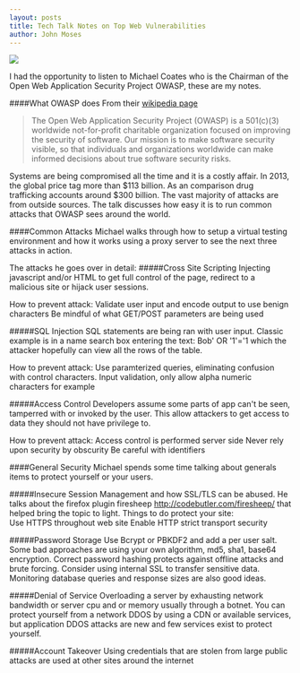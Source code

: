 ```yaml
---
layout: posts
title: Tech Talk Notes on Top Web Vulnerabilities
author: John Moses
---
```


<a href="https://www.youtube.com/watch?v=sY7pUJU8a7U" target="_blank"><img src="{{ site.url }}/images/2014-03-31-web-vulnerabilities.png" border="0"/></a>

I had the opportunity to listen to Michael Coates who is the Chairman of the Open Web Application Security Project OWASP, these are my notes.

####What OWASP does
From their [wikipedia page ](https://www.owasp.org/index.php/Main_Page)
> The Open Web Application Security Project (OWASP) is a 501(c)(3) worldwide not-for-profit charitable organization focused on improving the security of software. Our mission is to make software security visible, so that individuals and organizations worldwide can make informed decisions about true software security risks.

Systems are being compromised all the time and it is a costly affair.  In 2013, the global price tag more than $113 billion.  As an comparison drug trafficking accounts around $300 billion.  The vast majority of attacks are from outside sources.  The talk discusses how easy it is to run common attacks that OWASP sees around the world.  

####Common Attacks
Michael walks through how to setup a virtual testing environment and how it works using a proxy server to see the next three attacks in action.

The attacks he goes over in detail:
#####Cross Site Scripting
Injecting javascript and/or HTML to get full control of the page, redirect to a malicious site or hijack user sessions.

How to prevent attack:
Validate user input and encode output to use benign characters
Be mindful of what GET/POST parameters are being used

#####SQL Injection
SQL statements are being ran with user input.  Classic example is in a name search box entering the text: Bob' OR '1'='1 which the attacker hopefully can view all the rows of the table.

How to prevent attack:
Use paramterized queries, eliminating confusion with control characters.
Input validation, only allow alpha numeric characters for example

#####Access Control
Developers assume some parts of app can't be seen, tamperred with or invoked by the user.  This allow attackers to get access to data they should not have privilege to.

How to prevent attack:
Access control is performed server side
Never rely upon security by obscurity
Be careful with identifiers

####General Security
Michael spends some time talking about generals items to protect yourself or your users.

#####Insecure Session Management and how SSL/TLS can be abused. 
He talks about the firefox plugin firesheep http://codebutler.com/firesheep/ that helped bring the topic to light.  Things to do protect your site:  
Use HTTPS throughout web site
Enable HTTP strict transport security

#####Password Storage
Use Bcrypt or PBKDF2 and add a per user salt.  Some bad approaches are using your own algorithm, md5, sha1, base64 encryption.  Correct password hashing protects against offline attacks and brute forcing. Consider using internal SSL to transfer sensitive data.  Monitoring database queries and response sizes are also good ideas.

#####Denial of Service
Overloading a server by exhausting network bandwidth or server cpu and or memory usually through a botnet.  You can protect yourself from a network DDOS by using a CDN or available services, but application DDOS attacks are new and few services exist to protect yourself.

#####Account Takeover
Using credentials that are stolen from large public attacks are used at other sites around the internet